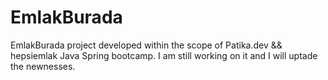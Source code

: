 # EmlakBurada
EmlakBurada project developed within the scope of Patika.dev && hepsiemlak Java Spring bootcamp. I am still working on it and I will uptade the newnesses. 
